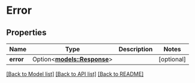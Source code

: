 # Error

## Properties

Name | Type | Description | Notes
------------ | ------------- | ------------- | -------------
**error** | Option<[**models::Response**](Response.md)> |  | [optional]

[[Back to Model list]](../README.md#documentation-for-models) [[Back to API list]](../README.md#documentation-for-api-endpoints) [[Back to README]](../README.md)



